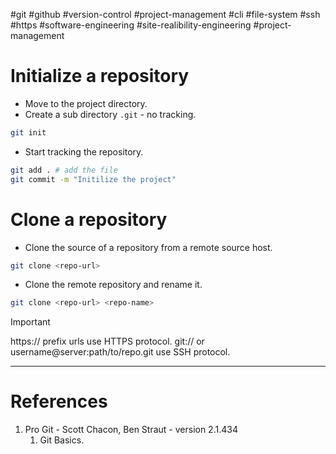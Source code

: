 #git #github #version-control #project-management #cli #file-system #ssh #https #software-engineering #site-realibility-engineering
#project-management 

# Initialize a repository
- Move to the project directory.
- Create a sub directory `.git` - no tracking.
```bash
git init
```
- Start tracking the repository.
```bash
git add . # add the file
git commit -m "Initilize the project"
```

# Clone a repository 
- Clone the source of a repository from a remote source host.
```bash
git clone <repo-url>
```
- Clone the remote repository and rename it.
```bash
git clone <repo-url> <repo-name>
```

>[!Important]
>https:// prefix urls use HTTPS protocol.
>git:// or username@server:path/to/repo.git use SSH protocol.

---
# References
1. Pro Git - Scott Chacon, Ben Straut - version 2.1.434
	1. Git Basics.